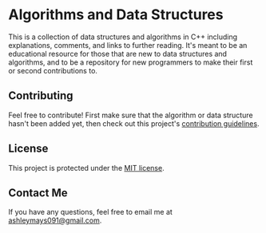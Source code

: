 # Algorithms and Data Structures

This is a collection of data structures and algorithms in C++ including explanations, comments, and links to further reading. It's meant to be an educational resource for those that are new to data structures and algorithms, and to be a repository for new programmers to make their first or second contributions to.

## Contributing
Feel free to contribute! First make sure that the algorithm or data structure hasn't been added yet, then check out this project's [contribution guidelines](https://github.com/ashleymays/Algorithms/blob/master/docs/CONTRIBUTING.md).

## License
This project is protected under the [MIT license](https://github.com/ashleymays/Algorithms/blob/master/docs/LICENSE).

## Contact Me
If you have any questions, feel free to email me at ashleymays091@gmail.com.
